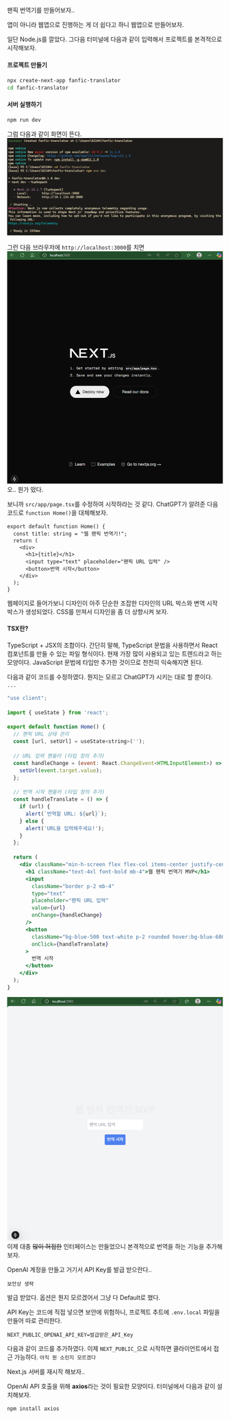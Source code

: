 팬픽 번역기를 만들어보자..

앱이 아니라 웹앱으로 진행하는 게 더 쉽다고 하니 웹앱으로 만들어보자.

일단 Node.js를 깔았다.
그다음 터미널에 다음과 같이 입력해서 프로젝트를 본격적으로 시작해보자.

#### 프로젝트 만들기
```bash
npx create-next-app fanfic-translator
cd fanfic-translator
```

#### 서버 실행하기
```bash
npm run dev
```

그럼 다음과 같이 화면이 뜬다.
![](../../../Z.%20Docs/img/Pasted%20image%2020250214132600.png)

그런 다음 브라우저에 ``http://localhost:3000``를 치면
![](../../../Z.%20Docs/img/Pasted%20image%2020250214132708.png)
오.. 뭔가 떴다.

보니까 `src/app/page.tsx`를 수정하여 시작하라는 것 같다.
ChatGPT가 알려준 다음 코드로 `function Home()`을 대체해보자.
```tsx
export default function Home() {
  const title: string = "웹 팬픽 번역기!";
  return (
    <div>
      <h1>{title}</h1>
      <input type="text" placeholder="팬픽 URL 입력" />
      <button>번역 시작</button>
    </div>
  );
}
```
웹페이지로 들어가보니 디자인이 아주 단순한 조잡한 디자인의 URL 박스와 변역 시작 박스가 생성되었다.
CSS를 만져서 디자인을 좀 더 상향시켜 보자.

#### TSX란?
TypeScript + JSX의 조합이다.
간단히 말해, TypeScript 문법을 사용하면서 React 컴포넌트를 만들 수 있는 파일 형식이다.
현재 가장 많이 사용되고 있는 트렌드라고 하는 모양이다.
JavaScript 문법에 타입만 추가한 것이므로 천천히 익숙해지면 된다.

다음과 같이 코드를 수정하였다.
뭔지는 모르고 ChatGPT가 시키는 대로 할 뿐이다. `...`
```jsx
"use client";

import { useState } from 'react';

export default function Home() {
  // 팬픽 URL 상태 관리
  const [url, setUrl] = useState<string>(''); 

  // URL 입력 핸들러 (타입 정의 추가)
  const handleChange = (event: React.ChangeEvent<HTMLInputElement>) => {
    setUrl(event.target.value);
  };

  // 번역 시작 핸들러 (타입 정의 추가)
  const handleTranslate = () => {
    if (url) {
      alert(`번역할 URL: ${url}`);
    } else {
      alert('URL을 입력해주세요!');
    }
  };

  return (
    <div className="min-h-screen flex flex-col items-center justify-center bg-gray-100">
      <h1 className="text-4xl font-bold mb-4">웹 팬픽 번역기 MVP</h1>
      <input 
        className="border p-2 mb-4" 
        type="text" 
        placeholder="팬픽 URL 입력" 
        value={url}
        onChange={handleChange}
      />
      <button 
        className="bg-blue-500 text-white p-2 rounded hover:bg-blue-600 transition"
        onClick={handleTranslate}
      >
        번역 시작
      </button>
    </div>
  );
}

```

![](../../../Z.%20Docs/img/Pasted%20image%2020250215201859.png)
이제 대충 ~~많이 허접한~~ 인터페이스는 만들었으니 본격적으로 번역을 하는 기능을 추가해보자.

OpenAI 계정을 만들고 거기서 API Key를 발급 받으란다..
```
보안상 생략
```

발급 받았다.
옵션은 뭔지 모르겠어서 그냥 다 Default로 했다.

API Key는 코드에 직접 넣으면 보안에 위험하니, 프로젝트 추트에 `.env.local` 파일을 만들어 따로 관리한다.
```env
NEXT_PUBLIC_OPENAI_API_KEY=발급받은_API_Key
```
다음과 같이 코드를 추가하였다.
이제 `NEXT_PUBLIC_`으로 시작하면 클라이언트에서 접근 가능하다. `아직 뭔 소린지 모르겠다`

Next.js 서버를 재시작 해보자..

OpenAI API 호출을 위해 **axios**라는 것이 필요한 모양이다.
터미널에서 다음과 같이 설치해보자.
```bash
npm install axios
```
